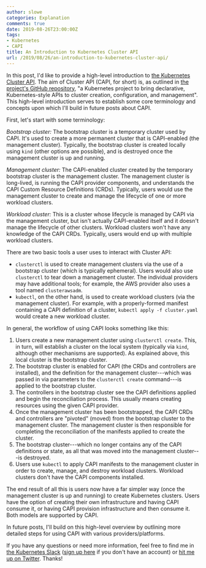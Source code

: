 ```yaml
---
author: slowe
categories: Explanation
comments: true
date: 2019-08-26T23:00:00Z
tags:
- Kubernetes
- CAPI
title: An Introduction to Kubernetes Cluster API
url: /2019/08/26/an-introduction-to-kubernetes-cluster-api/
---
```


In this post, I'd like to provide a high-level introduction to [the Kubernetes Cluster API][link-1]. The aim of Cluster API (CAPI, for short) is, as outlined in [the project's GitHub repository][link-2], "a Kubernetes project to bring declarative, Kubernetes-style APIs to cluster creation, configuration, and management". This high-level introduction serves to establish some core terminology and concepts upon which I'll build in future posts about CAPI.<!--more-->

First, let's start with some terminology:

_Bootstrap cluster:_ The bootstrap cluster is a temporary cluster used by CAPI. It's used to create a more permanent cluster that is CAPI-enabled (the management cluster). Typically, the bootstrap cluster is created locally using `kind` (other options are possible), and is destroyed once the management cluster is up and running.

_Management cluster:_ The CAPI-enabled cluster created by the temporary bootstrap cluster is the management cluster. The management cluster is long-lived, is running the CAPI provider components, and understands the CAPI Custom Resource Definitions (CRDs). Typically, users would use the management cluster to create and manage the lifecycle of one or more workload clusters.

_Workload cluster:_ This is a cluster whose lifecycle is managed by CAPI via the management cluster, but isn't actually CAPI-enabled itself and it doesn't manage the lifecycle of other clusters. Workload clusters won't have any knowledge of the CAPI CRDs. Typically, users would end up with multiple workload clusters.

There are two basic tools a user uses to interact with Cluster API:

* `clusterctl` is used to create management clusters via the use of a bootstrap cluster (which is typically ephemeral). Users would also use `clusterctl` to tear down a management cluster. The individual providers may have additional tools; for example, the AWS provider also uses a tool named `clusterawsadm`.
* `kubectl`, on the other hand, is used to create workload clusters (via the management cluster). For example, with a properly-formed manifest containing a CAPI definition of a cluster, `kubectl apply -f cluster.yaml` would create a new workload cluster.

In general, the workflow of using CAPI looks something like this:

1. Users create a new management cluster using `clusterctl create`. This, in turn, will establish a cluster on the local system (typically via `kind`, although other mechanisms are supported). As explained above, this local cluster is the bootstrap cluster.
2. The bootstrap cluster is enabled for CAPI (the CRDs and controllers are installed), and the definition for the management cluster---which was passed in via parameters to the `clusterctl create` command---is applied to the bootstrap cluster.
3. The controllers in the bootstrap cluster see the CAPI definitions applied and begin the reconciliation process. This usually means creating resources using the given CAPI provider.
4. Once the management cluster has been bootstrapped, the CAPI CRDs and controllers are "pivoted" (moved) from the bootstrap cluster to the management cluster. The management cluster is then responsible for completing the reconciliation of the manifests applied to create the cluster.
5. The bootstrap cluster---which no longer contains any of the CAPI definitions or state, as all that was moved into the management cluster---is destroyed.
6. Users use `kubectl` to apply CAPI manifests to the management cluster in order to create, manage, and destroy workload clusters. Workload clusters don't have the CAPI components installed.

The end result of all this is users now have a far simpler way (once the management cluster is up and running) to create Kubernetes clusters. Users have the option of creating their own infrastructure and having CAPI consume it, or having CAPI provision infrastructure and then consume it. Both models are supported by CAPI.

In future posts, I'll build on this high-level overview by outlining more detailed steps for using CAPI with various providers/platforms.

If you have any questions or need more information, feel free to find me in [the Kubernetes Slack][link-3] ([sign up here][link-4] if you don't have an account) or [hit me up on Twitter][link-5]. Thanks!

[link-1]: https://cluster-api.sigs.k8s.io/
[link-2]: https://github.com/kubernetes-sigs/cluster-api
[link-3]: https://kubernetes.slack.com/
[link-4]: http://slack.k8s.io/
[link-5]: https://twitter.com/scott_lowe

